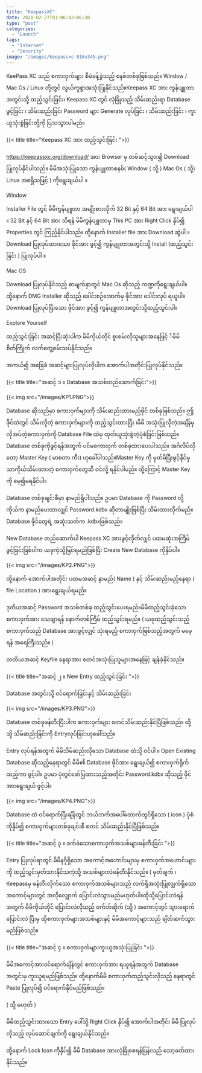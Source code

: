 ```yaml
---
title: "KeepassXC"
date: 2020-02-27T01:06:02+06:30
type: "post"
categories: 
  - "Launch"
tags:
  - "Internet"
  - "Security"
image: "/images/keepassxc-816x345.png"
---
```

KeePass   XC  သည် စကားဝှက်များ စီမံခန့်ခွဲသည့် စနစ်တစ်ခုဖြစ်သည်။  Window / Mac Os / Linux  တို့တွင် လွယ်ကူစွာအသုံးပြုနိုင်သည်။Keepass XC  အား ကွန်ပျူတာအတွင်းသို့ ထည့်သွင်းခြင်း၊
Keepass XC တွင် လုံခြုံသည့် သိမ်းဆည်းရာ Database ဖွင့်ခြင်း ၊ သိမ်းဆည်းခြင်၊ Password များ Generate လုပ်ခြင်း ၊ သိမ်းဆည်းခြင်း ၊ ကူးယူသုံးစွဲခြင်းတို့ကို ပြသသွားပါမည်။

<!--more-->

{{< title title="Keepass XC အား ထည့်သွင်းခြင်း ">}}


https://keepassxc.org/download/ အား Browser မှ တစ်ဆင့်သွား၍ Download ပြုလုပ်နိုင်ပါသည်။ 
မိမိအသုံးပြုသော ကွန်ပျူတာစနစ်(  Window ( သို့ ) Mac Os ( သို့) Linux အစရှိသဖြင့် ) ကိုရွေးချယ်ပါ ။ 

Window 

Installer File တွင် မိမိကွန်ပျူတာ အမျိုးစားလိုက် 32 Bit နှင့် 64 Bit အား ရွေးချယ်ပါ ။ 
32 Bit နှင့် 64 Bit အား သိရန် မိမိကွန်ပျူတာမှ This PC အား Right Click နှိပ်၍ Properties တွင် ကြည့်နိုင်ပါသည်။ 
ထို့နောက် Installer file အား Download ဆွဲပါ ။
Download ပြုလုပ်ထားသော ဖိုင်အား ဖွင့်၍ ကွန်ပျူတာအတွင်းသို့ Install (ထည့်သွင်းခြင်း ) ပြုလုပ်ပါ ။ 

Mac OS 

Download ပြုလုပ်နိုင်သည့် စာမျက်နှာတွင် Mac Os ဆိုသည့် ကဏ္ဍကိုရွေးချယ်ပါ။ 
ထို့နောက် DMG Installer ဆိုသည့် ခေါင်းစဉ်အောက်မှ ဖိုင်အား ဒေါင်းလုပ် ရယူပါ။ 
Download ပြုလုပ်ပြီးသော ဖိုင်အား ဖွင့်၍ ကွန်ပျူတာအတွင်းသို့ထည့်သွင်းပါ။ 


Explore Yourself 

ထည့်သွင်းခြင်း အဆင့်ပြီးဆုံးပါက မိမိကိုယ်တိုင် စူးစမ်းလိုသူများအနေဖြင့် ်မိမိစိတ်ကြိုက် လက်တွေ့စမ်းသပ်နိုင်သည်။ 

အကယ်၍ အခြေခံ အဆင့်များပြုလုပ်လိုပါက အောက်ပါအတိုင်းပြုလုပ်နိုင်သည်။ 

{{< title title="အဆင့် ၁ ။ Database အသစ်တည်ဆောက်ခြင်း">}} 

{{< img src="/images/KP1.PNG">}}

Database ဆိုသည်မှာ စကားဝှက်များကို သိမ်းဆည်းထားမည့်ဖိုင် တစ်ခုဖြစ်သည်။  ဤဖိုင်ထဲတွင် သိမ်းလိုတဲ့ စကားဝှက်များကို ထည့်သွင်းထားပြီး ၊မိမိ အသုံးပြုလိုတဲ့အချိန်မှ လိုအပ်တဲ့စကားဝှက်ကို Database File ထဲမှ ထုတ်ယူသုံးစွဲတဲ့ပုံစံခြင်းဖြစ်သည်။ Database တစ်ခုကိုဖွင့်ရန်အတွက် ပင်မစကားဝှက် တစ်ခုထားပေးပါသည်။ အင်္ဂလိပ်လိုတော့ Master Key ( မာစတာ ကီး)  ဟုခေါ်ပါသည်။Master Key ကို မှတ်မိပြီးဖွင့်နိုင်မှသာကိုယ်သိမ်းထားတဲ့ စကားဝှက်တွေဆီ ဝင်လို့ ရနိုင်ပါမည်။ ထို့ကြောင့် Master Key ကို မေ့၍မရနိုင်ပါ။

Database တစ်ခုချင်းစီမှာ နာမည်ရှိပါသည်။ ဥပမာ Database ကို Password လို့ ကိုယ်က  နာမည်ပေးထာလျှင် Password.kdbx ဆိုတာမျိုးဖြစ်ပြီး သိမ်းထားလိုက်မည်။ Database ဖိုင်တွေရဲ့ အဆုံးသတ်က .kdbxဖြစ်သည်။ 

New Database တည်ဆောက်ပါ Keepass XC အားဖွင့်လိုက်လျှင် ပထမဆုံးအကြိမ်ဖွင့်ခြင်းဖြစ်ပါက ယခုကဲ့သို့မြင်ရမည်ဖြစ်ပြီး Create New Database ကိုနှိပ်ပါ။ 

{{< img src="/images/KP2.PNG">}}

ထို့နောက် အောက်ပါအတိုင်း
ပထမအဆင့်  နာမည်( Name )  နှင့် သိမ်းဆည်းမည့်နေရာ ( file Location ) အားရွေးချယ်ရမည်။ 

ဒုတိယအဆင့် Password အသစ်တစ်ခု ထည့်သွင်းပေးရမည်။မိမိထည့်သွင်းခဲ့သော စကားဝှက်အား သေချာရန်  နောက်တစ်ကြိမ်  ထည့်သွင်းရမည်။ ( ယခုထည့်သွင်းသည့် စကားဝှက်သည် Database အားဖွင့်လျှင် သုံးရမည့် စကားဝှက်ဖြစ်သည့်အတွက် မမေ့ရန် အရေကြီးသည်။ ) 

တတိယအဆင့် Keyfile နေရာအား စတင်အသုံးပြုသူများအနေဖြင့် ချန်ခဲ့နိုင်သည်။ 



{{< title title="အဆင့် ၂ ။ New Entry ထည့်သွင်းခြင်း ">}}

Database အတွင်းသို့ ဝင်ရောက်ခြင်းနှင့် သိမ်းဆည်းခြင်း

{{< img src="/images/KP3.PNG">}}

Database တစ်ခုဖန်တီးပြီးပါက စကားဝှက်များ စတင်သိမ်းဆည်းနိုင်ပြီဖြစ်သည်။ ထို့သို့ သိမ်ဆည်းခြင်းကို Entryလုပ်ခြင်းဟုခေါ်သည်။ 

Entry လုပ်ရန်အတွက် မိမိသိမ်ဆည်းလိုသော Database ထဲသို့ ဝင်ပါ ။ Open Existing Database ဆိုသည့်နေရာတွင် မိမိ၏ Database ဖိုင်အား ရွေးချယ်၍ စကားဝှက်ရိုက်ထည့်ကာ ဖွင့်ပါ။ ဥပမာ ပုံတွင်ဖော်ပြထားသည့်အတိုင်း Password.kdbx ဆိုသည့် ဖိုင်အားရွေးချယ် ဖွင့်ပါ။ 

{{< img src="/images/KP4.PNG">}}

Database  ထဲ ဝင်ရောက်ပြီးချိန်တွင် ဘယ်ဘက်အပေါ်ထောက်တွင်ရှိသော ( icon ) ပုံစံကိုနှိပ်၍ စကားဝှက်များတစ်ခုချင်းစီ စတင် သိမ်းဆည်းနိုင်ပြီဖြစ်သည်။ 



{{< title title="အဆင့် ၃ ။  ခက်ခဲသောစကားဝှက်အသစ်များဖန်တီးခြင်း ">}}

Entry ပြုလုပ်ရာတွင် မိမိနဂိုရှိသော အကောင့်အဟောင်းများမှ စကားဝှက်အဟောင်းများကို ထည့်သွင်းမှတ်သားနိုင်သကဲ့သို့ အသစ်များလဲဖန်တီးနိုင်သည်။ ( မှတ်ချက် ၊ Keepassမှ ဖန်တီးလိုက်သော စကားဝှက်အသစ်များသည် လက်ရှိအသုံးပြုလျှက်ရှိသော အကောင့်များတွင် အလိုလျှောက် ပြောင်းလဲသွားမည်မဟုတ်ပါ။ထိုသို့ပြောင်းလဲရန်အတွက် မိမိကိုယ်တိုင် ပြောင်းလဲလိုသည့် ဝက်ဘ်ဆိုက် (သို့ ) အကောင့်တွင် သွားရောက် ပြောင်းလဲ ပြီးမှ ထိုစကားဝှက်များအသစ်များနှင့် မိမိအကောင့်များသည် ချိတ်ဆက်သွားမည်ဖြစ်သည်။ 


{{< title title="အဆင့် ၄ ။ စကားဝှက်များကူးယူအသုံးပြုခြင်း ">}}

မိမိအကောင့်အားဝင်ရောက်ချိန်တွင် စကားဝှက်အား ရယူရန်အတွက် Database အတွင်းမှ ကူးယူရမည်ဖြစ်သည်။ ထို့နောက်မိမိ စကားဝှက်ထည့်သွင်းလိုသည့် နေရာတွင် Paste ပြုလုပ်၍ ဝင်ရောက်နိုင်မည်ဖြစ်သည်။ 

( သို့ မဟုတ် ) 

မိမိထည့်သွင်းထားသော Entry ပေါ်သို့  Right Click နှိပ်၍ အောက်ပါအတိုင်း မိမိ ပြုလုပ်လိုသည့် လုပ်ဆောင်ချက်ကို ရွေးချယ်နိုင်သည်။ 


ထို့နောက် Lock Icon ကိုနှိပ်၍ မိမိ Database အားလုံခြုံစေရန်ပြန်လည် သော့ခတ်ထားနိုင်သည်။ 






